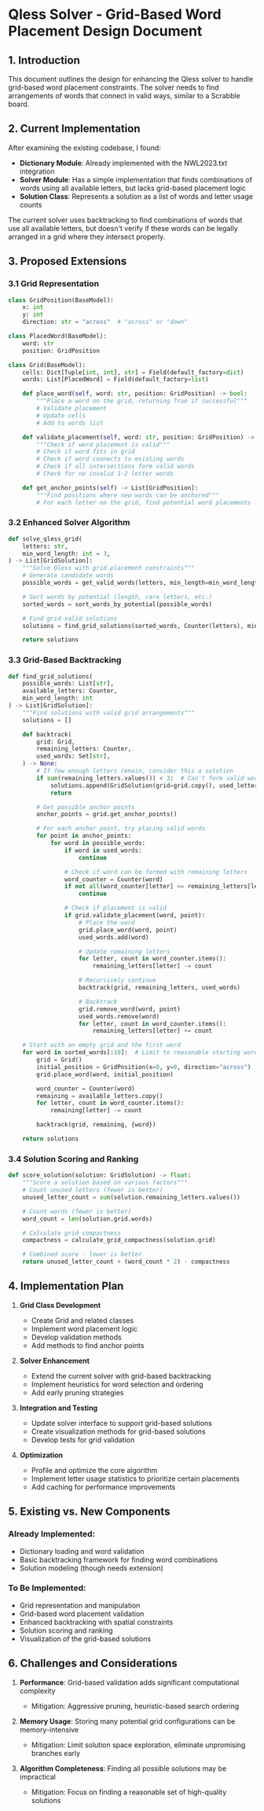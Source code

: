 # Qless Solver - Grid-Based Word Placement Design Document

## 1. Introduction

This document outlines the design for enhancing the Qless solver to handle grid-based word placement constraints. The solver needs to find arrangements of words that connect in valid ways, similar to a Scrabble board.

## 2. Current Implementation

After examining the existing codebase, I found:

- **Dictionary Module**: Already implemented with the NWL2023.txt integration
- **Solver Module**: Has a simple implementation that finds combinations of words using all available letters, but lacks grid-based placement logic
- **Solution Class**: Represents a solution as a list of words and letter usage counts

The current solver uses backtracking to find combinations of words that use all available letters, but doesn't verify if these words can be legally arranged in a grid where they intersect properly.

## 3. Proposed Extensions

### 3.1 Grid Representation

```python
class GridPosition(BaseModel):
    x: int
    y: int
    direction: str = "across"  # "across" or "down"

class PlacedWord(BaseModel):
    word: str
    position: GridPosition

class Grid(BaseModel):
    cells: Dict[Tuple[int, int], str] = Field(default_factory=dict)
    words: List[PlacedWord] = Field(default_factory=list)

    def place_word(self, word: str, position: GridPosition) -> bool:
        """Place a word on the grid, returning True if successful"""
        # Validate placement
        # Update cells
        # Add to words list

    def validate_placement(self, word: str, position: GridPosition) -> bool:
        """Check if word placement is valid"""
        # Check if word fits in grid
        # Check if word connects to existing words
        # Check if all intersections form valid words
        # Check for no invalid 1-2 letter words

    def get_anchor_points(self) -> List[GridPosition]:
        """Find positions where new words can be anchored"""
        # For each letter on the grid, find potential word placements
```

### 3.2 Enhanced Solver Algorithm

```python
def solve_qless_grid(
    letters: str,
    min_word_length: int = 3,
) -> List[GridSolution]:
    """Solve Qless with grid placement constraints"""
    # Generate candidate words
    possible_words = get_valid_words(letters, min_length=min_word_length)

    # Sort words by potential (length, rare letters, etc.)
    sorted_words = sort_words_by_potential(possible_words)

    # Find grid-valid solutions
    solutions = find_grid_solutions(sorted_words, Counter(letters), min_word_length)

    return solutions
```

### 3.3 Grid-Based Backtracking

```python
def find_grid_solutions(
    possible_words: List[str],
    available_letters: Counter,
    min_word_length: int
) -> List[GridSolution]:
    """Find solutions with valid grid arrangements"""
    solutions = []

    def backtrack(
        grid: Grid,
        remaining_letters: Counter,
        used_words: Set[str],
    ) -> None:
        # If few enough letters remain, consider this a solution
        if sum(remaining_letters.values()) < 3:  # Can't form valid words with < 3 letters
            solutions.append(GridSolution(grid=grid.copy(), used_letters=original_letters - remaining_letters))
            return

        # Get possible anchor points
        anchor_points = grid.get_anchor_points()

        # For each anchor point, try placing valid words
        for point in anchor_points:
            for word in possible_words:
                if word in used_words:
                    continue

                # Check if word can be formed with remaining letters
                word_counter = Counter(word)
                if not all(word_counter[letter] <= remaining_letters[letter] for letter in word_counter):
                    continue

                # Check if placement is valid
                if grid.validate_placement(word, point):
                    # Place the word
                    grid.place_word(word, point)
                    used_words.add(word)

                    # Update remaining letters
                    for letter, count in word_counter.items():
                        remaining_letters[letter] -= count

                    # Recursively continue
                    backtrack(grid, remaining_letters, used_words)

                    # Backtrack
                    grid.remove_word(word, point)
                    used_words.remove(word)
                    for letter, count in word_counter.items():
                        remaining_letters[letter] += count

    # Start with an empty grid and the first word
    for word in sorted_words[:10]:  # Limit to reasonable starting words
        grid = Grid()
        initial_position = GridPosition(x=0, y=0, direction="across")
        grid.place_word(word, initial_position)

        word_counter = Counter(word)
        remaining = available_letters.copy()
        for letter, count in word_counter.items():
            remaining[letter] -= count

        backtrack(grid, remaining, {word})

    return solutions
```

### 3.4 Solution Scoring and Ranking

```python
def score_solution(solution: GridSolution) -> float:
    """Score a solution based on various factors"""
    # Count unused letters (fewer is better)
    unused_letter_count = sum(solution.remaining_letters.values())

    # Count words (fewer is better)
    word_count = len(solution.grid.words)

    # Calculate grid compactness
    compactness = calculate_grid_compactness(solution.grid)

    # Combined score - lower is better
    return unused_letter_count + (word_count * 2) - compactness
```

## 4. Implementation Plan

1. **Grid Class Development**
   - Create Grid and related classes
   - Implement word placement logic
   - Develop validation methods
   - Add methods to find anchor points

2. **Solver Enhancement**
   - Extend the current solver with grid-based backtracking
   - Implement heuristics for word selection and ordering
   - Add early pruning strategies

3. **Integration and Testing**
   - Update solver interface to support grid-based solutions
   - Create visualization methods for grid-based solutions
   - Develop tests for grid validation

4. **Optimization**
   - Profile and optimize the core algorithm
   - Implement letter usage statistics to prioritize certain placements
   - Add caching for performance improvements

## 5. Existing vs. New Components

### Already Implemented:
- Dictionary loading and word validation
- Basic backtracking framework for finding word combinations
- Solution modeling (though needs extension)

### To Be Implemented:
- Grid representation and manipulation
- Grid-based word placement validation
- Enhanced backtracking with spatial constraints
- Solution scoring and ranking
- Visualization of the grid-based solutions

## 6. Challenges and Considerations

1. **Performance**: Grid-based validation adds significant computational complexity
   - Mitigation: Aggressive pruning, heuristic-based search ordering

2. **Memory Usage**: Storing many potential grid configurations can be memory-intensive
   - Mitigation: Limit solution space exploration, eliminate unpromising branches early

3. **Algorithm Completeness**: Finding all possible solutions may be impractical
   - Mitigation: Focus on finding a reasonable set of high-quality solutions

